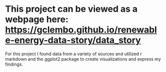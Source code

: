 # This project can be viewed as a webpage here: https://gclembo.github.io/renewable-energy-data-story/data_story

For this project I found data from a variety of sources and utilized r markdown and the ggplot2 package to create visualizations and express my findings. 

